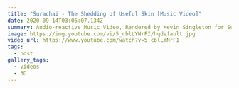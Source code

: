 ```yaml
---
title: "Surachai - The Shedding of Useful Skin [Music Video]"
date: 2020-09-14T03:06:07.134Z
summary: Audio-reactive Music Video, Rendered by Kevin Singleton for Sub-Freq
image: https://img.youtube.com/vi/5_cblLYNrFI/hqdefault.jpg
video_url: https://www.youtube.com/watch?v=5_cblLYNrFI
tags:
  - post
gallery_tags:
  - Videos
  - 3D
---
```

